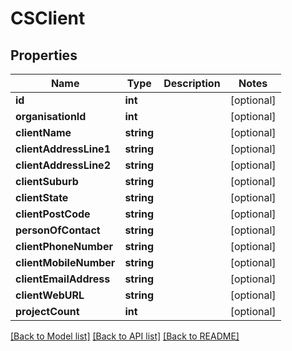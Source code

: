 # CSClient

## Properties
Name | Type | Description | Notes
------------ | ------------- | ------------- | -------------
**id** | **int** |  | [optional] 
**organisationId** | **int** |  | [optional] 
**clientName** | **string** |  | [optional] 
**clientAddressLine1** | **string** |  | [optional] 
**clientAddressLine2** | **string** |  | [optional] 
**clientSuburb** | **string** |  | [optional] 
**clientState** | **string** |  | [optional] 
**clientPostCode** | **string** |  | [optional] 
**personOfContact** | **string** |  | [optional] 
**clientPhoneNumber** | **string** |  | [optional] 
**clientMobileNumber** | **string** |  | [optional] 
**clientEmailAddress** | **string** |  | [optional] 
**clientWebURL** | **string** |  | [optional] 
**projectCount** | **int** |  | [optional] 

[[Back to Model list]](../README.md#documentation-for-models) [[Back to API list]](../README.md#documentation-for-api-endpoints) [[Back to README]](../README.md)


